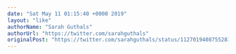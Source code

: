 ```yaml
---
date: "Sat May 11 01:15:40 +0000 2019"
layout: "like"
authorName: "Sarah Guthals"
authorUrl: "https://twitter.com/sarahguthals"
originalPost: "https://twitter.com/sarahguthals/status/1127019408755281920"
---
```

